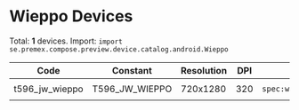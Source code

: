# Wieppo Devices

Total: **1** devices. Import: `import se.premex.compose.preview.device.catalog.android.Wieppo`

| Code | Constant | Resolution | DPI | Compose Spec | Preview Usage |
|------|----------|------------|-----|-------------|---------------|
| t596_jw_wieppo | T596_JW_WIEPPO | 720x1280 | 320 | `spec:width=720px,height=1280px,dpi=320` | `@Preview(device = Wieppo.T596_JW_WIEPPO)` |

<!-- Generated automatically. Do not edit manually. -->
